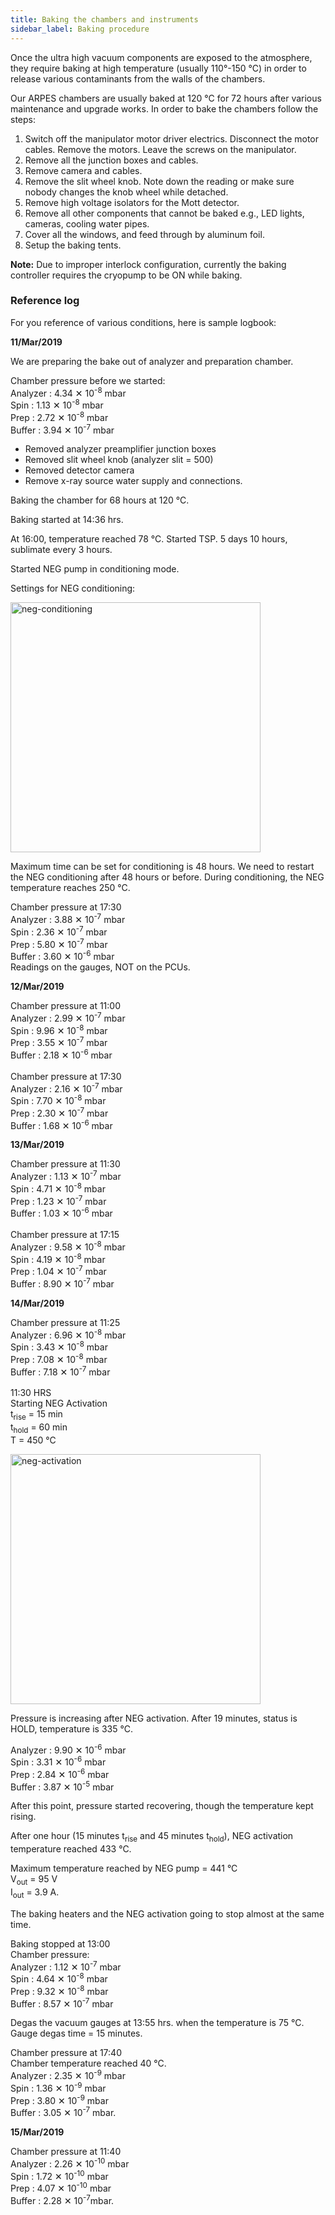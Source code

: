 ```yaml
---
title: Baking the chambers and instruments
sidebar_label: Baking procedure
---
```


Once the ultra high vacuum components are exposed to the atmosphere, they
require baking at high temperature (usually 110°-150&nbsp;°C) in order to
release various contaminants from the walls of the chambers.

Our ARPES chambers are usually baked at 120&nbsp;°C for 72 hours after various
maintenance and upgrade works. In order to bake the chambers follow the steps:

1. Switch off the manipulator motor driver electrics. Disconnect the motor
cables. Remove the motors. Leave the screws on the manipulator.
2. Remove all the junction boxes and cables.
3. Remove camera and cables.
4. Remove the slit wheel knob. Note down the reading or make sure nobody changes
the knob wheel while detached.
5. Remove high voltage isolators for the Mott detector.
6. Remove all other components that cannot be baked e.g., LED lights, cameras,
cooling water pipes.
7. Cover all the windows, and feed through by aluminum foil.
8. Setup the baking tents.

**Note:** Due to improper interlock configuration, currently the baking
controller requires the cryopump to be ON while baking.

### Reference log
For you reference of various conditions, here is sample logbook:

**11/Mar/2019**

We are preparing the bake out of analyzer and preparation chamber.

Chamber pressure before we started: <br />
Analyzer : 4.34 ✕ 10<sup>-8</sup> mbar <br />
Spin : 1.13 ✕ 10<sup>-8</sup> mbar <br />
Prep : 2.72 ✕ 10<sup>-8</sup> mbar <br />
Buffer : 3.94 ✕ 10<sup>-7</sup> mbar <br />

- Removed analyzer preamplifier junction boxes
- Removed slit wheel knob (analyzer slit = 500)
- Removed detector camera
- Remove x-ray source water supply and connections.

Baking the chamber for 68 hours at 120&nbsp;°C.

Baking started at 14:36 hrs.

At 16:00, temperature reached 78&nbsp;°C. Started TSP. 5 days 10 hours,
sublimate every 3 hours.

Started NEG pump in conditioning mode.

Settings for NEG conditioning:

<picture>
  <source type="image/webp" srcSet={require("/img/neg-conditioning.webp").default} />
  <img src={require("/img/neg-conditioning.jpg").default} alt="neg-conditioning" width="400px" />
</picture>

Maximum time can be set for conditioning is 48 hours. We need to restart the NEG
conditioning after 48 hours or before. During conditioning, the NEG temperature
reaches 250&nbsp;°C.

Chamber pressure at 17:30 <br />
Analyzer : 3.88 ✕ 10<sup>-7</sup> mbar <br />
Spin : 2.36 ✕ 10<sup>-7</sup> mbar <br />
Prep : 5.80 ✕ 10<sup>-7</sup> mbar <br />
Buffer : 3.60 ✕ 10<sup>-6</sup> mbar <br />
Readings on the gauges, NOT on the PCUs. <br />

**12/Mar/2019**

Chamber pressure at 11:00 <br />
Analyzer : 2.99 ✕ 10<sup>-7</sup> mbar <br />
Spin : 9.96 ✕ 10<sup>-8</sup> mbar <br />
Prep : 3.55 ✕ 10<sup>-7</sup> mbar <br />
Buffer : 2.18 ✕ 10<sup>-6</sup> mbar <br />
<br />
Chamber pressure at 17:30 <br />
Analyzer : 2.16 ✕ 10<sup>-7</sup> mbar <br />
Spin : 7.70 ✕ 10<sup>-8</sup> mbar <br />
Prep : 2.30 ✕ 10<sup>-7</sup> mbar <br />
Buffer : 1.68 ✕ 10<sup>-6</sup> mbar <br />

**13/Mar/2019**

Chamber pressure at 11:30 <br />
Analyzer : 1.13 ✕ 10<sup>-7</sup> mbar <br />
Spin : 4.71 ✕ 10<sup>-8</sup> mbar <br />
Prep : 1.23 ✕ 10<sup>-7</sup> mbar <br />
Buffer : 1.03 ✕ 10<sup>-6</sup> mbar <br />
<br />
Chamber pressure at 17:15 <br />
Analyzer : 9.58 ✕ 10<sup>-8</sup> mbar <br />
Spin : 4.19 ✕ 10<sup>-8</sup> mbar <br />
Prep : 1.04 ✕ 10<sup>-7</sup> mbar <br />
Buffer : 8.90 ✕ 10<sup>-7</sup> mbar <br />

**14/Mar/2019**

Chamber pressure at 11:25 <br />
Analyzer : 6.96 ✕ 10<sup>-8</sup> mbar <br />
Spin : 3.43 ✕ 10<sup>-8</sup> mbar <br />
Prep : 7.08 ✕ 10<sup>-8</sup> mbar <br />
Buffer : 7.18 ✕ 10<sup>-7</sup> mbar <br />
<br />
11:30 HRS <br />
Starting NEG Activation <br />
t<sub>rise</sub> = 15 min <br />
t<sub>hold</sub> = 60 min <br />
T = 450 °C <br />

<picture>
  <source type="image/webp" srcSet={require("/img/neg-activation.webp").default} />
  <img src={require("/img/neg-activation.jpg").default} alt="neg-activation" width="400px" />
</picture>

Pressure is increasing after NEG activation. After 19 minutes, status is HOLD,
temperature is 335&nbsp;°C.

Analyzer : 9.90 ✕ 10<sup>-6</sup> mbar <br />
Spin : 3.31 ✕ 10<sup>-6</sup> mbar <br />
Prep : 2.84 ✕ 10<sup>-6</sup> mbar <br />
Buffer : 3.87 ✕ 10<sup>-5</sup> mbar <br />

After this point, pressure started recovering, though the temperature kept
rising.

After one hour (15 minutes t<sub>rise</sub> and 45 minutes t<sub>hold</sub>),
NEG activation temperature reached 433&nbsp;°C.

Maximum temperature reached by NEG pump = 441&nbsp;°C <br />
V<sub>out</sub> = 95 V <br />
I<sub>out</sub> = 3.9 A. <br />

The baking heaters and the NEG activation going to stop almost at the same time.

Baking stopped at 13:00 <br />
Chamber pressure: <br />
Analyzer : 1.12 ✕ 10<sup>-7</sup> mbar <br />
Spin : 4.64 ✕ 10<sup>-8</sup> mbar <br />
Prep : 9.32 ✕ 10<sup>-8</sup> mbar <br />
Buffer : 8.57 ✕ 10<sup>-7</sup> mbar <br />

Degas the vacuum gauges at 13:55 hrs. when the temperature is 75&nbsp;°C. <br />
Gauge degas time = 15 minutes. <br />

Chamber pressure at 17:40 <br />
Chamber temperature reached 40 °C. <br />
Analyzer : 2.35 ✕ 10<sup>-9</sup> mbar <br />
Spin : 1.36 ✕ 10<sup>-9</sup> mbar <br />
Prep : 3.80 ✕ 10<sup>-9</sup> mbar <br />
Buffer : 3.05 ✕ 10<sup>-7</sup> mbar. <br />

**15/Mar/2019**

Chamber pressure at 11:40 <br />
Analyzer : 2.26 ✕ 10<sup>-10</sup> mbar <br />
Spin : 1.72 ✕ 10<sup>-10</sup> mbar <br />
Prep : 4.07 ✕ 10<sup>-10</sup> mbar <br />
Buffer : 2.28 ✕ 10<sup>-7</sup>mbar.
